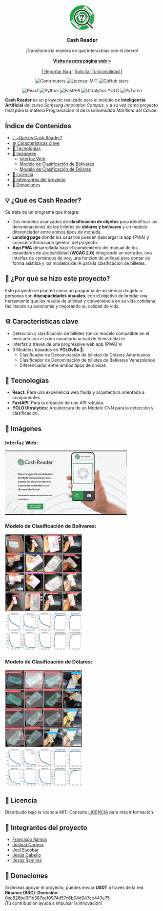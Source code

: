<br/>
<div align="center">
<a href="https://cashreader.netlify.app/"><img src="/frontend/public/favicon.svg" alt="Logo Cash Reader" width="80" height="80" style="vertical-align: middle;"></a>
<h3 align="center"><strong>Cash Reader</strong></h3>
<p align="center">
¡Transforma la manera en que interactúas con el dinero!
<br/>
<br/>
<a href="https://cashreader.netlify.app/"><strong>Visita nuestra página web »</strong></a>
<br/>
<br/>
<a href="https://github.com/repositoriosHackaton/SIC25-CodeBreakers/issues/new?labels=bug&amp;template=bug_report.md">| Reportar Bug |</a>
<a href="https://github.com/repositoriosHackaton/SIC25-CodeBreakers/issues/new?labels=enhancement&amp;&template=feature_request.md"> Solicitar funcionalidad |</a>
</p>

![Contributors](https://img.shields.io/github/contributors/repositoriosHackaton/SIC25-CodeBreakers)
![License: MIT](https://img.shields.io/badge/License-MIT-yellow.svg)
![GitHub stars](https://img.shields.io/github/stars/repositoriosHackaton/SIC25-CodeBreakers)

![React](https://img.shields.io/badge/React-20232A?style=for-the-badge&logo=react&logoColor=61DAFB)
![Python](https://img.shields.io/badge/Python-3776AB?style=for-the-badge&logo=python&logoColor=white)
![FastAPI](https://img.shields.io/badge/FastAPI-009688?style=for-the-badge&logo=fastapi&logoColor=white)
![Ultralytics YOLO](https://img.shields.io/badge/YOLO-blue?style=for-the-badge&logo=ultralytics)
![PyTorch](https://img.shields.io/badge/PyTorch-EE4C2C?style=for-the-badge&logo=pytorch&logoColor=white)

</div>

**Cash Reader** es un proyecto realizado para el módulo de **Inteligencia Artificial** del curso *Samsung Innovation Campus*, y a su vez como proyecto final para la materia Programación III de la *Universidad Marítima del Caribe*.

## Índice de Contenidos
- [💡 ¿Qué es Cash Reader?](#-qué-es-cash-reader)
- [⚙️ Características clave](#️-características-clave)
- [🔧 Tecnologías](#-tecnologías)
- [📸 Imágenes](#-imágenes)
  - [Interfaz Web](#interfaz-web)
  - [Modelo de Clasificación de Bolívares](#modelo-de-clasificación-de-bolívares)
  - [Modelo de Clasificación de Dólares](#modelo-de-clasificación-de-dólares)
- [📜 Licencia](#-licencia)
- [👥 Integrantes del proyecto](#-integrantes-del-proyecto)
- [🎁 Donaciones](#-donaciones)

## 💡 ¿Qué es Cash Reader?
Se trata de un programa que integra:
- Dos modelos avanzados de **clasificación de objetos** para identificar las denominaciones de los billetes de **dólares y bolívares** y un modelo diferenciador entre ambos tipos de moneda.
- **Landing page** donde los usuarios pueden descargar la app (PWA) y conocer informacion general del proyecto.
- **App PWA** desarrollada bajo el cumplimiento del manual de los estandares de accesibilidad (**WCAG 2.0**) integrando un narrador, una interfaz de comandos de voz, una funcion de utilidad para contar de forma asistida y los modelos de IA para la clasificacion de billetes.

## 🦯 ¿Por qué se hizo este proyecto?
Este proyecto se planteó como un programa de asistencia dirigido a personas con **discapacidades visuales**, con el objetivo de brindar una herramienta que les resulte de utilidad y conveniencia en su vida cotidiana, facilitando su autonomía y mejorando su calidad de vida.

## ⚙️ Características clave
- Detección y clasificación de billetes (único modelo compatible en el mercado con el cono monetario actual de Venezuela) 💵
- Interfaz a traves de una progressive web app (PWA) 🌐
- 3 Modelos basados en **YOLOv8s** 🎯:
  - Clasificador de Denominación de billetes de Dolares Americanos
  - Clasificador de Denominación de billetes de Bolivares Venezolanos
  - Diferenciador entre ambos tipos de divisas

## 🔧 Tecnologías
- **React:** Para una experiencia web fluida y arquitectura orientada a componentes.
- **FastAPI:** Para la creación de una API robusta.
- **YOLO Ultralytics:** Arquitectura de un Modelo CNN para la detección y clasificación.

## 📸 Imágenes
### Interfaz Web:
![Video de la landing page](/frontend/src/assets/landing.gif)

### Modelo de Clasificación de Bolívares:
<img src="./backend/src/models/train/VEF_model_13f/val_batch1_pred.jpg" alt="Imagen del Modelo VEF" style="max-width:50%; height:auto;">
<img src="./backend/src/models/train/VEF_model_13f/results.png" alt="Gráficas del modelo de Bolívares" style="max-width:50%; height:auto;">

### Modelo de Clasificación de Dólares:
<img src="./backend/src/models/train/USD_model_plus_01/val_batch1_pred.jpg" alt="Imagen del Modelo USD" style="max-width:50%; height:auto;">
<img src="./backend/src/models/train/USD_model_plus_01/results.png" alt="Gráficas del modelo de Dólares " style="max-width:50%; height:auto;">

## 📜 Licencia
Distribuido bajo la licencia MIT. Consulte [LICENCIA](./LICENSE.txt) para más información.

## 👥 Integrantes del proyecto
- [Francisco Ramos](https://www.linkedin.com/in/francisco-ramos-santos-dev)
- [Joshua Carrera](https://www.linkedin.com/in/joshua-carrera-r/) 
- [Joel Escobar](https://www.linkedin.com/in/joel-escobar/) 
- [Jesús Cabello](https://www.linkedin.com/in/jesus-cabello18/) 
- [Jesús Ramírez](https://www.linkedin.com/in/jesus-ramirez-dev/) 

## 🎁 Donaciones
Si deseas apoyar el proyecto, puedes enviar **USDT** a través de la red **Binance (BSC)**:
**Dirección:** 0xe826bd3f1b387eef0974d57c6b04d047cc443e75  
¡Tu contribución ayuda a impulsar la innovación!
